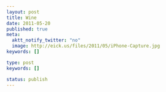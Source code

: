 ```yaml
---
layout: post
title: Wine
date: 2011-05-20
published: true
meta:
  aktt_notify_twitter: "no"
  image: http://eick.us/files/2011/05/iPhone-Capture.jpg
keywords: []

type: post
keywords: []

status: publish
---
```


